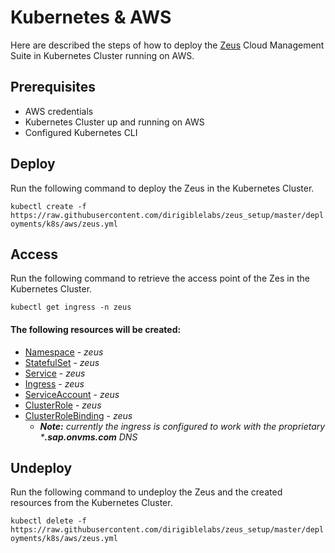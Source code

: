 # Kubernetes & AWS
Here are described the steps of how to deploy the [Zeus](https://github.com/dirigiblelabs/zeus) Cloud Management Suite in Kubernetes Cluster running on AWS.

## Prerequisites
- AWS credentials
- Kubernetes Cluster up and running on AWS
- Configured Kubernetes CLI

## Deploy
Run the following command to deploy the Zeus in the Kubernetes Cluster.

`kubectl create -f https://raw.githubusercontent.com/dirigiblelabs/zeus_setup/master/deployments/k8s/aws/zeus.yml`

## Access
Run the following command to retrieve the access point of the Zes in the Kubernetes Cluster.

`kubectl get ingress -n zeus`

#### The following resources will be created:
- [Namespace](https://kubernetes.io/docs/resources-reference/v1.6/#namespace-v1-core) - *zeus*
- [StatefulSet](https://kubernetes.io/docs/resources-reference/v1.6/#statefulset-v1beta1-apps) - *zeus* 
- [Service](https://kubernetes.io/docs/resources-reference/v1.6/#service-v1-core) - *zeus*
- [Ingress](https://kubernetes.io/docs/resources-reference/v1.6/#ingress-v1beta1-extensions) - *zeus*
- [ServiceAccount](https://kubernetes.io/docs/resources-reference/v1.6/#serviceaccount-v1-core) - *zeus*
- [ClusterRole](https://kubernetes.io/docs/resources-reference/v1.6/#clusterrole-v1beta1-rbac) - *zeus*
- [ClusterRoleBinding](https://kubernetes.io/docs/resources-reference/v1.6/#clusterrolebinding-v1beta1-rbac) - *zeus*
  - _**Note:** currently the ingress is configured to work with the proprietary ***.sap.onvms.com** DNS_

## Undeploy
Run the following command to undeploy the Zeus and the created resources from the Kubernetes Cluster.

`kubectl delete -f https://raw.githubusercontent.com/dirigiblelabs/zeus_setup/master/deployments/k8s/aws/zeus.yml`

